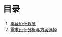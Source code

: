 # 目录
1. [平台设计规范](/zh-cn/interactionDesign/1.平台设计规范.md) 
2. [需求设计分析与方案选择](/zh-cn/interactionDesign/2.需求设计分析与方案选择.md)